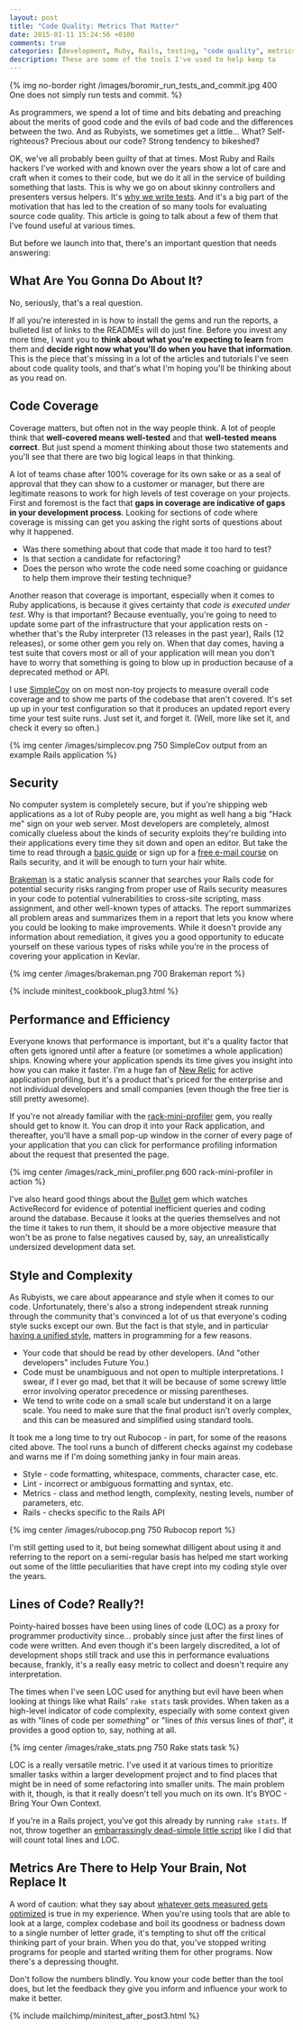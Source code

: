 ```yaml
---
layout: post
title: "Code Quality: Metrics That Matter"
date: 2015-01-11 15:24:56 +0100
comments: true
categories: [development, Ruby, Rails, testing, "code quality", metrics]
description: These are some of the tools I've used to help keep ta
---
```

{% img no-border right /images/boromir_run_tests_and_commit.jpg 400 One does not simply run tests and commit. %}

As programmers, we spend a lot of time and bits debating and preaching about the merits of good code and the evils of bad code and the differences between the two.  And as Rubyists, we sometimes get a little... What?  Self-righteous?  Precious about our code?  Strong tendency to bikeshed?

OK, we've all probably been guilty of that at times.  Most Ruby and Rails hackers I've worked with and known over the years show a lot of care and craft when it comes to their code, but we do it all in the service of building something that lasts.  This is why we go on about skinny controllers and presenters versus helpers.  It's [why we write tests](http://chriskottom.com/blog/2014/08/why-i-test/).  And it's a big part of the motivation that has led to the creation of so many tools for evaluating source code quality.  This article is going to talk about a few of them that I've found useful at various times.<!--more-->

But before we launch into that, there's an important question that needs answering:

## What Are You Gonna Do About It? ##

No, seriously, that's a real question.

If all you're interested in is how to install the gems and run the reports, a bulleted list of links to the READMEs will do just fine.  Before you invest any more time, I want you to **think about what you're expecting to learn** from them and **decide right now what you'll do when you have that information**.  This is the piece that's missing in a lot of the articles and tutorials I've seen about code quality tools, and that's what I'm hoping you'll be thinking about as you read on.

## Code Coverage ##

Coverage matters, but often not in the way people think.  A lot of people think that **well-covered means well-tested** and that **well-tested means correct**.  But just spend a moment thinking about those two statements and you'll see that there are two big logical leaps in that thinking.

A lot of teams chase after 100% coverage for its own sake or as a seal of approval that they can show to a customer or manager, but there are legitimate reasons to work for high levels of test coverage on your projects.  First and foremost is the fact that **gaps in coverage are indicative of gaps in your development process**.  Looking for sections of code where coverage is missing can get you asking the right sorts of questions about why it happened.

* Was there something about that code that made it too hard to test?
* Is that section a candidate for refactoring?
* Does the person who wrote the code need some coaching or guidance to help them improve their testing technique?

Another reason that coverage is important, especially when it comes to Ruby applications, is because it gives certainty that *code is executed under test*.  Why is that important?  Because eventually, you're going to need to update some part of the infrastructure that your application rests on - whether that's the Ruby interpreter (13 releases in the past year), Rails (12 releases), or some other gem you rely on.  When that day comes, having a test suite that covers most or all of your application will mean you don't have to worry that something is going to blow up in production because of a deprecated method or API.

I use [SimpleCov](https://github.com/colszowka/simplecov) on on most non-toy projects to measure overall code coverage and to show me parts of the codebase that aren't covered.  It's set up up in your test configuration so that it produces an updated report every time your test suite runs.  Just set it, and forget it.  (Well, more like set it, and check it every so often.)

{% img center /images/simplecov.png 750 SimpleCov output from an example Rails application %}

## Security ##

No computer system is completely secure, but if you're shipping web applications as a lot of Ruby people are, you might as well hang a big "Hack me" sign on your web server.  Most developers are completely, almost comically clueless about the kinds of security exploits they're building into their applications every time they sit down and open an editor.  But take the time to read through a [basic guide](http://guides.rubyonrails.org/security.html) or sign up for a [free e-mail course](http://www.securingrails.net/) on Rails security, and it will be enough to turn your hair white.

[Brakeman](http://brakemanscanner.org/) is a static analysis scanner that searches your Rails code for potential security risks ranging from proper use of Rails security measures in your code to potential vulnerabilities to cross-site scripting, mass assignment, and other well-known types of attacks.  The report summarizes all problem areas and summarizes them in a report that lets you know where you could be looking to make improvements.  While it doesn't provide any information about remediation, it gives you a good opportunity to educate yourself on these various types of risks while you're in the process of covering your application in Kevlar.

{% img center /images/brakeman.png 700 Brakeman report %}

{% include minitest_cookbook_plug3.html %}

## Performance and Efficiency ##

Everyone knows that performance is important, but it's a quality factor that often gets ignored until after a feature (or sometimes a whole application) ships.  Knowing where your application spends its time gives you insight into how you can make it faster.  I'm a huge fan of [New Relic](https://newrelic.com/) for active application profiling, but it's a product that's priced for the enterprise and not individual developers and small companies (even though the free tier is still pretty awesome).

If you're not already familiar with the [rack-mini-profiler](https://github.com/MiniProfiler/rack-mini-profiler) gem, you really should get to know it.  You can drop it into your Rack application, and thereafter, you'll have a small pop-up window in the corner of every page of your application that you can click for performance profiling information about the request that presented the page.

{% img center /images/rack_mini_profiler.png 600 rack-mini-profiler in action %}

I've also heard good things about the [Bullet](https://github.com/flyerhzm/bullet) gem which watches ActiveRecord for evidence of potential inefficient queries and coding around the database.  Because it looks at the queries themselves and not the time it takes to run them, it should be a more objective measure that won't be as prone to false negatives caused by, say, an unrealistically undersized development data set.

## Style and Complexity ##

As Rubyists, we care about appearance and style when it comes to our code.  Unfortunately, there's also a strong independent streak running through the community that's convinced a lot of us that everyone's coding style sucks except our own.  But the fact is that style, and in particular [having a unified style](https://github.com/bbatsov/ruby-style-guide), matters in programming for a few reasons.

* Your code that should be read by other developers.  (And "other developers" includes Future You.)
* Code must be unambiguous and not open to multiple interpretations.  I swear, if I ever go mad, bet that it will be because of some screwy little error involving operator precedence or missing parentheses.
* We tend to write code on a small scale but understand it on a large scale.  You need to make sure that the final product isn't overly complex, and this can be measured and simplified using standard tools.

It took me a long time to try out Rubocop - in part, for some of the reasons cited above.  The tool runs a bunch of different checks against my codebase and warns me if I'm doing something janky in four main areas.

* Style - code formatting, whitespace, comments, character case, etc.
* Lint - incorrect or ambiguous formatting and syntax, etc.
* Metrics - class and method length, complexity, nesting levels, number of parameters, etc.
* Rails - checks specific to the Rails API

{% img center /images/rubocop.png 750 Rubocop report %}

I'm still getting used to it, but being somewhat dilligent about using it and referring to the report on a semi-regular basis has helped me start working out some of the little peculiarities that have crept into my coding style over the years.

## Lines of Code?  Really?! ##

Pointy-haired bosses have been using lines of code (LOC) as a proxy for programmer productivity since... probably since just after the first lines of code were written.  And even though it's been largely discredited, a lot of development shops still track and use this in performance evaluations because, frankly, it's a really easy metric to collect and doesn't require any interpretation.

The times when I've seen LOC used for anything but evil have been when looking at things like what Rails' `rake stats` task provides.  When taken as a high-level indicator of code complexity, especially with some context given as with "lines of code per *something*" or "lines of *this* versus lines of *that*", it provides a good option to, say, nothing at all.

{% img center /images/rake_stats.png 750 Rake stats task %}

LOC is a really versatile metric.  I've used it at various times to prioritize smaller tasks within a larger development project and to find places that might be in need of some refactoring into smaller units.  The main problem with it, though, is that it really doesn't tell you much on its own.  It's BYOC - Bring Your Own Context.

If you're in a Rails project, you've got this already by running `rake stats`.  If not, throw together an [embarrassingly dead-simple little script](https://github.com/chriskottom/ruby_loc_counter) like I did that will count total lines and LOC.

## Metrics Are There to Help Your Brain, Not Replace It ##

A word of caution: what they say about [whatever gets measured gets optimized](http://c2.com/cgi/wiki?WhateverGetsMeasuredGetsOptimized) is true in my experience.  When you're using tools that are able to look at a large, complex codebase and boil its goodness or badness down to a single number of letter grade, it's tempting to shut off the critical thinking part of your brain.  When you do that, you've stopped writing programs for people and started writing them for other programs.  Now there's a depressing thought.

Don't follow the numbers blindly.  You know your code better than the tool does, but let the feedback they give you inform and influence your work to make it better.

{% include mailchimp/minitest_after_post3.html %}
